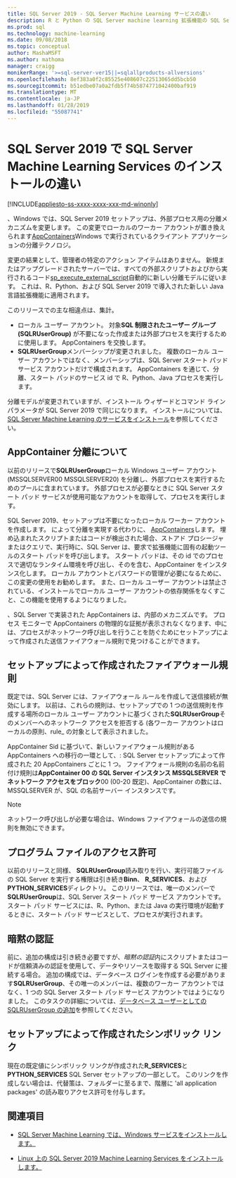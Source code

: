 ```yaml
---
title: SQL Server 2019 - SQL Server Machine Learning サービスの違い
description: R と Python の SQL Server machine learning 拡張機能の SQL Server 2019 のプレビュー リリースでは新機能について説明します。
ms.prod: sql
ms.technology: machine-learning
ms.date: 09/08/2018
ms.topic: conceptual
author: MashaMSFT
ms.author: mathoma
manager: craigg
monikerRange: '>=sql-server-ver15||=sqlallproducts-allversions'
ms.openlocfilehash: 8ef383a0f2c85525e408607c22513065dd5bcb50
ms.sourcegitcommit: b51edbe07a0a2fdb5f74b5874771042400baf919
ms.translationtype: MT
ms.contentlocale: ja-JP
ms.lasthandoff: 01/28/2019
ms.locfileid: "55087741"
---
```

# <a name="differences-in-sql-server-machine-learning-services-installation-in-sql-server-2019"></a>SQL Server 2019 で SQL Server Machine Learning Services のインストールの違い  
[!INCLUDE[appliesto-ss-xxxx-xxxx-xxx-md-winonly](../../includes/appliesto-ss-xxxx-xxxx-xxx-md-winonly.md)]

、Windows では、SQL Server 2019 セットアップは、外部プロセス用の分離メカニズムを変更します。 この変更でローカルのワーカー アカウントが置き換えられます[AppContainers](https://docs.microsoft.com/windows/desktop/secauthz/appcontainer-isolation)Windows で実行されているクライアント アプリケーションの分離テクノロジ。 

変更の結果として、管理者の特定のアクション アイテムはありません。 新規またはアップグレードされたサーバーでは、すべての外部スクリプトおよびから実行されるコード[sp_execute_external_script](../../relational-databases/system-stored-procedures/sp-execute-external-script-transact-sql.md)自動的に新しい分離モデルに従います。 これは、R、Python、および SQL Server 2019 で導入された新しい Java 言語拡張機能に適用されます。

このリリースでの主な相違点は、集計。

+ ローカル ユーザー アカウント。 対象**SQL 制限されたユーザー グループ (SQLRUserGroup)** が不要になった作成または外部プロセスを実行するために使用します。 AppContainers を交換します。
+ **SQLRUserGroup**メンバーシップが変更されました。 複数のローカル ユーザー アカウントではなく、メンバーシップは、SQL Server スタート パッド サービス アカウントだけで構成されます。 AppContainers を通じて、分離、スタート パッドのサービス id で R、Python、Java プロセスを実行します。

分離モデルが変更されていますが、インストール ウィザードとコマンド ライン パラメータが SQL Server 2019 で同じになります。 インストールについては、[SQL Server Machine Learning のサービスをインストール](sql-machine-learning-services-windows-install.md)を参照してください。

## <a name="about-appcontainer-isolation"></a>AppContainer 分離について

以前のリリースで**SQLRUserGroup**ローカル Windows ユーザー アカウント (MSSQLSERVER00 MSSQLSERVER20) を分離し、外部プロセスを実行するためのプールに含まれています。 外部プロセスが必要なときに SQL Server スタート パッド サービスが使用可能なアカウントを取得して、プロセスを実行します。 

SQL Server 2019、セットアップは不要になったローカル ワーカー アカウントを作成します。 によって分離を実現する代わりに、 [AppContainers](https://docs.microsoft.com/windows/desktop/secauthz/appcontainer-isolation)します。 埋め込まれたスクリプトまたはコードが検出された場合、ストアド プロシージャまたはクエリで、実行時に、SQL Server は、要求で拡張機能に固有の起動ツールのスタート パッドを呼び出します。 スタート パッドは、その id でのプロセスで適切なランタイム環境を呼び出し、そのを含む、AppContainer をインスタンス化します。 ローカル アカウントとパスワードの管理が必要になるために、この変更の使用をお勧めします。 また、ローカル ユーザー アカウントは禁止されている、インストールでローカル ユーザー アカウントの依存関係をなくすこと、この機能を使用するようになりました。

、SQL Server で実装された AppContainers は、内部のメカニズムです。 プロセス モニターで AppContainers の物理的な証拠が表示されなくなります、中には、プロセスがネットワーク呼び出しを行うことを防ぐためにセットアップによって作成された送信ファイアウォール規則で見つけることができます。

## <a name="firewall-rules-created-by-setup"></a>セットアップによって作成されたファイアウォール規則

既定では、SQL Server には、ファイアウォール ルールを作成して送信接続が無効にします。 以前は、これらの規則は、セットアップでの 1 つの送信規則を作成する場所のローカル ユーザー アカウントに基づくされた**SQLRUserGroup**そのメンバーへのネットワーク アクセスを拒否する (各ワーカー アカウントはローカルの原則、rule_ の対象として表示されました。 

AppContainer Sid に基づいて、新しいファイアウォール規則がある AppContainers への移行の一環として、: SQL Server セットアップによって作成された 20 AppContainers ごとに 1 つ。 ファイアウォール規則の名前の名前付け規則は**AppContainer 00 の SQL Server インスタンス MSSQLSERVER でネットワーク アクセスをブロック**00 (00-20 既定)、AppContainer の数には、MSSQLSERVER が、SQL の名前サーバー インスタンスです。 

> [!Note]
> ネットワーク呼び出しが必要な場合は、Windows ファイアウォールの送信の規則を無効にできます。

## <a name="program-file-permissions"></a>プログラム ファイルのアクセス許可

以前のリリースと同様、 **SQLRUserGroup**読み取りを行い、実行可能ファイルの SQL Server を実行する権限は引き続き**Binn**、 **R_SERVICES**、および**PYTHON_SERVICES**ディレクトリ。 このリリースでは、唯一のメンバーで**SQLRUserGroup**は、SQL Server スタート パッド サービス アカウントです。  スタート パッド サービスには、R、Python、または Java の実行環境が起動するときに、スタート パッド サービスとして、プロセスが実行されます。

## <a name="implied-authentication"></a>暗黙の認証

前に、追加の構成は引き続き必要ですが、*暗黙の認証*内にスクリプトまたはコードが信頼済みの認証を使用して、データやリソースを取得する SQL Server に接続する場合。 追加の構成では、データベース ログインを作成する必要があります**SQLRUserGroup**、その唯一のメンバーは、複数のワーカー アカウントではなく、1 つの SQL Server スタート パッド サービス アカウントではようになりました。 このタスクの詳細については、[データベース ユーザーとしての SQLRUserGroup の追加](../security/add-sqlrusergroup-to-database.md)を参照してください。


## <a name="symbolic-link-created-by-setup"></a>セットアップによって作成されたシンボリック リンク

現在の既定値にシンボリック リンクが作成された**R_SERVICES**と**PYTHON_SERVICES** SQL Server セットアップの一部として。 このリンクを作成しない場合は、代替策は、フォルダーに至るまで、階層に 'all application packages' の読み取りアクセス許可を付与します。


## <a name="see-also"></a>関連項目

+ [SQL Server Machine Learning では、Windows サービスをインストールします。](sql-machine-learning-services-windows-install.md)

+ [Linux 上の SQL Server 2019 Machine Learning Services をインストールします。](../../linux/sql-server-linux-setup-machine-learning.md)
